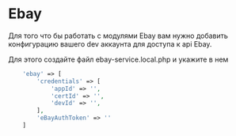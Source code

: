 # Ebay

Для того что бы работать с модулями Ebay вам нужно добавить конфигурацию вашего 
dev аккаунта для доступа к api Ebay.

Для этого создайте файл ebay-service.local.php и укажите в нем

```php
    'ebay' => [
        'credentials' => [
            'appId' => '',
            'certId' => '',
            'devId' => '',
        ],
        'eBayAuthToken' => ''
    ]
```